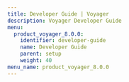 ```yaml
---
title: Developer Guide | Voyager
description: Voyager Developer Guide
menu:
  product_voyager_8.0.0:
    identifier: developer-guide
    name: Developer Guide
    parent: setup
    weight: 40
menu_name: product_voyager_8.0.0
---
```


